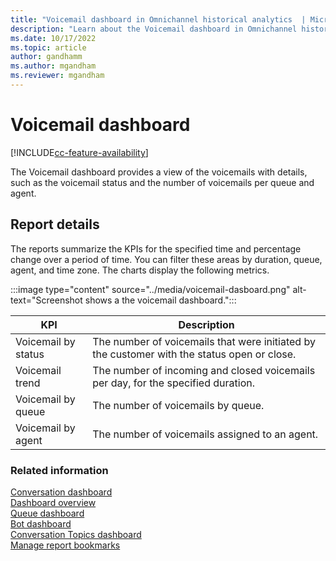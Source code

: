 ```yaml
---
title: "Voicemail dashboard in Omnichannel historical analytics  | Microsoft Docs"
description: "Learn about the Voicemail dashboard in Omnichannel historical analytics to better understand agent performance in your organization."
ms.date: 10/17/2022
ms.topic: article
author: gandhamm
ms.author: mgandham
ms.reviewer: mgandham
---
```


# Voicemail dashboard

[!INCLUDE[cc-feature-availability](../../includes/cc-feature-availability.md)]


The Voicemail dashboard provides a view of the voicemails with details, such as the voicemail status and the number of voicemails per queue and agent.

## Report details

The reports summarize the KPIs for the specified time and percentage change over a period of time. You can filter these areas by duration, queue, agent, and time zone.
The charts display the following metrics.

:::image type="content" source="../media/voicemail-dasboard.png" alt-text="Screenshot shows a the voicemail dashboard.":::

| KPI | Description |
| ------------------------ | ----------------- |
| Voicemail by status | The number of voicemails that were initiated by the customer with the status open or close.|
| Voicemail trend | The number of incoming and closed voicemails per day, for the specified duration. |
| Voicemail by queue | The number of voicemails by queue.|
| Voicemail by agent | The number of voicemails assigned to an agent.|

### Related information

[Conversation dashboard](oc-conversation-dashboard.md)  
[Dashboard overview](customer-service-analytics-insights-csh.md)  
[Queue dashboard](oc-queue-dashboard.md)  
[Bot dashboard](oc-bot-dashboard.md)  
[Conversation Topics dashboard](oc-conversation-topics-dashboard.md)  
[Manage report bookmarks](manage-bookmarks.md)  

